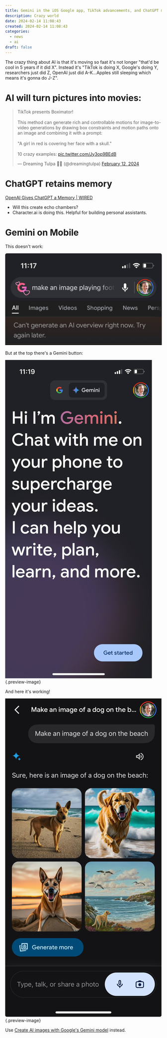 ```yaml
---
title: Gemini in the iOS Google app, TikTok advancements, and ChatGPT memory
description: Crazy world
date: 2024-02-14 11:08:43
created: 2024-02-14 11:08:43
categories:
  - news
  - ai
draft: false
---
```

The crazy thing about AI is that it's moving so faat it's not longer "that'd be cool in 5 years if it did X". Instead it's "TikTok is doing X, Google's doing Y, researchers just did Z, OpenAI just did A-K...Apples still sleeping which means it's gonna do J-Z".

# AI will turn pictures into movies:

<blockquote class="twitter-tweet"><p lang="en" dir="ltr">TikTok presents Boximator!<br><br>This method can generate rich and controllable motions for image-to-video generations by drawing box constraints and motion paths onto an image and combining it with a prompt:<br><br>&quot;A girl in red is covering her face with a skull.&quot;<br><br>10 crazy examples: <a href="https://t.co/Jy3op9BEdB">pic.twitter.com/Jy3op9BEdB</a></p>&mdash; Dreaming Tulpa 🥓👑 (@dreamingtulpa) <a href="https://twitter.com/dreamingtulpa/status/1756965825657925967?ref_src=twsrc%5Etfw">February 12, 2024</a></blockquote> <script async src="https://platform.twitter.com/widgets.js" charset="utf-8"></script>

# ChatGPT retains memory

[OpenAI Gives ChatGPT a Memory | WIRED](https://www.wired.com/story/chatgpt-memory-openai/)

- Will this create echo chambers?
- Character.ai is doing this. Helpful for building personal assistants. 

# Gemini on Mobile



This doesn't work:

![Come on](../img/screenshot-gemini-cant-make-photos.jpeg)

But at the top there's a Gemini button:

![Gemini in the Google iOS app](../img/screenshot-gemini-access.jpeg){.preview-image}

And here it's working!

![Gemini makes photos ](../img/screenshot-gemini-makes-photos.jpeg){.preview-image}

Use [Create AI images with Google's Gemini model](../tech/create-ai-images-with-googles-gemini-model.md) instead.